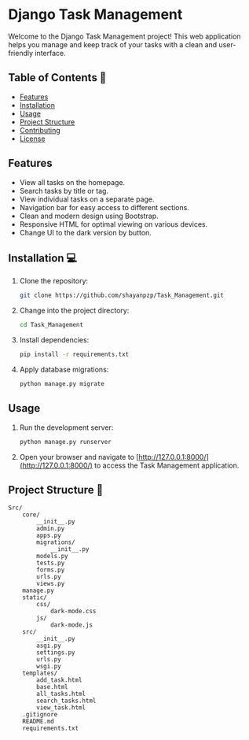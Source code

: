 # Django Task Management

Welcome to the Django Task Management project! This web application helps you manage and keep track of your tasks with a clean and user-friendly interface.

## Table of Contents 📝

- [Features](#features)
- [Installation](#installation)
- [Usage](#usage)
- [Project Structure](#project-structure)
- [Contributing](#contributing)
- [License](#license)

## Features

- View all tasks on the homepage.
- Search tasks by title or tag.
- View individual tasks on a separate page.
- Navigation bar for easy access to different sections.
- Clean and modern design using Bootstrap.
- Responsive HTML for optimal viewing on various devices.
- Change UI to the dark version by button.

## Installation 💻

1. Clone the repository:

    ```bash
    git clone https://github.com/shayanpzp/Task_Management.git
    ```

2. Change into the project directory:

    ```bash
    cd Task_Management
    ```

3. Install dependencies:

    ```bash
    pip install -r requirements.txt
    ```

4. Apply database migrations:

    ```bash
    python manage.py migrate
    ```

## Usage

1. Run the development server:

    ```bash
    python manage.py runserver
    ```

2. Open your browser and navigate to [http://127.0.0.1:8000/](http://127.0.0.1:8000/) to access the Task Management application.

## Project Structure 🚀

```plaintext
Src/
    core/
        __init__.py
        admin.py
        apps.py
        migrations/
            __init__.py
        models.py
        tests.py
        forms.py
        urls.py
        views.py
    manage.py
    static/
        css/
            dark-mode.css
        js/
            dark-mode.js
    src/
        __init__.py
        asgi.py
        settings.py
        urls.py
        wsgi.py
    templates/
        add_task.html
        base.html
        all_tasks.html
        search_tasks.html
        view_task.html
    .gitignore
    README.md
    requirements.txt
